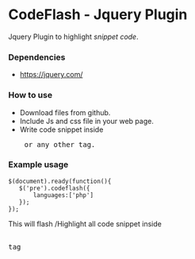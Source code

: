 # CodeFlash - Jquery Plugin
  Jquery Plugin to highlight  *snippet code*.
  
### Dependencies
 * https://jquery.com/
 
### How to use
 * Download files from github.
 * Include Js and css file in your web page.
 * Write code snippet inside *<pre>* or any other tag.

### Example usage
<link rel="stylesheet" type="text/css" href="css/codeflash.css">
<script src="js/codeflash.js"></script>

    $(document).ready(function(){
       $('pre').codeflash({
           languages:['php']
       });
    });

This will flash /Highlight all code snippet inside *<pre>* tag
